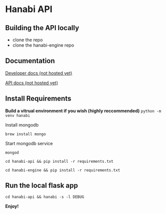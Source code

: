 # Hanabi API

## Building the API locally

- clone the repo
- clone the hanabi-engine repo

## Documentation

[Developer docs (not hosted yet)](google.com)

[API docs (not hosted yet)](google.com)

## Install Requirements

**Build a vitrual environment if you wish (highly reccommended)**
`python -m venv hanabi`

Install mongodb

`brew install mongo`

Start mongodb service

`mongod`

`cd hanabi-api && pip install -r requirements.txt`

`cd hanabi-engine && pip install -r requirements.txt`

## Run the local flask app

`cd hanabi-api && hanabi -s -l DEBUG`

**Enjoy!**
